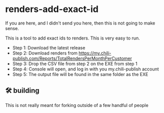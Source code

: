 # renders-add-exact-id
If you are here, and I didn't send you here, then this is not going to make sense.

This is a tool to add exact ids to renders. This is very easy to run.

* Step 1: Download the latest release
* Step 2: Download renders from https://my.chili-publish.com/Reports/TotalRendersPerMonthPerCustomer
* Step 3: Drop the CSV file from step 2 on the EXE from step 1
* Step 4: Console will open, and log in with you my.chili-publish account
* Step 5: The output file will be found in the same folder as the EXE

## 🛠 building
This is not really meant for forking outside of a few handful of people